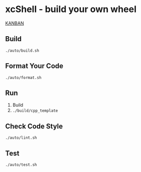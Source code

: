 # xcShell - build your own wheel
[KANBAN](https://github.com/users/superxcgm/projects/4)

## Build
```shell
./auto/build.sh
```

## Format Your Code
```shell
./auto/format.sh
```

## Run
1. Build
2. `./build/cpp_template`

## Check Code Style
```shell
./auto/lint.sh
```

## Test
```shell
./auto/test.sh
```